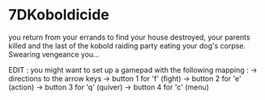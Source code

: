 # 7DKoboldicide
you return from your errands to find your house destroyed, your parents killed and the last of the kobold raiding party eating your dog's corpse. Swearing vengeance you... 

EDIT : you might want to set up a gamepad with the following mapping :
 -> directions to the arrow keys
 -> button 1 for 'f' (fight)
 -> button 2 for 'e' (action)
 -> button 3 for 'q' (quiver)
 -> button 4 for 'c' (menu)
